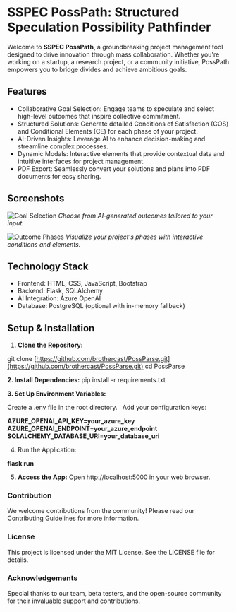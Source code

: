 #  SSPEC PossPath: Structured Speculation Possibility Pathfinder

Welcome to **SSPEC PossPath**, a groundbreaking project management tool designed to drive innovation through mass collaboration. Whether you're working on a startup, a research project, or a community initiative, PossPath empowers you to bridge divides and achieve ambitious goals.

##  Features

* Collaborative Goal Selection: Engage teams to speculate and select high-level outcomes that inspire collective commitment.
* Structured Solutions: Generate detailed Conditions of Satisfaction (COS) and Conditional Elements (CE) for each phase of your project.
* AI-Driven Insights: Leverage AI to enhance decision-making and streamline complex processes.
* Dynamic Modals: Interactive elements that provide contextual data and intuitive interfaces for project management.
* PDF Export: Seamlessly convert your solutions and plans into PDF documents for easy sharing.

##  Screenshots

![Goal Selection](static/images/goal_selection_screenshot.png)
*Choose from AI-generated outcomes tailored to your input.*

![Outcome Phases](static/images/outcome_phases_screenshot.png)
*Visualize your project's phases with interactive conditions and elements.*

##  Technology Stack

* Frontend: HTML, CSS, JavaScript, Bootstrap
* Backend: Flask, SQLAlchemy
* AI Integration: Azure OpenAI
* Database: PostgreSQL (optional with in-memory fallback)

##  Setup & Installation

1. **Clone the Repository:**

git clone [https://github.com/brothercast/PossParse.git](https://github.com/brothercast/PossParse.git)
cd PossParse


**2.  Install Dependencies:**
pip install -r requirements.txt

**3. Set Up Environment Variables:**

Create a .env file in the root directory.   
Add your configuration keys:

**AZURE_OPENAI_API_KEY=your_azure_key**
**AZURE_OPENAI_ENDPOINT=your_azure_endpoint**
**SQLALCHEMY_DATABASE_URI**=**your_database_uri**

4. Run the Application:

**flask run**

5. **Access the App:** 
Open http://localhost:5000 in your web browser.

### Contribution
We welcome contributions from the community! Please read our Contributing Guidelines for more information.

### License
This project is licensed under the MIT License. See the LICENSE file for details.   

### Acknowledgements
Special thanks to our team, beta testers, and the open-source community for their invaluable support and contributions.
